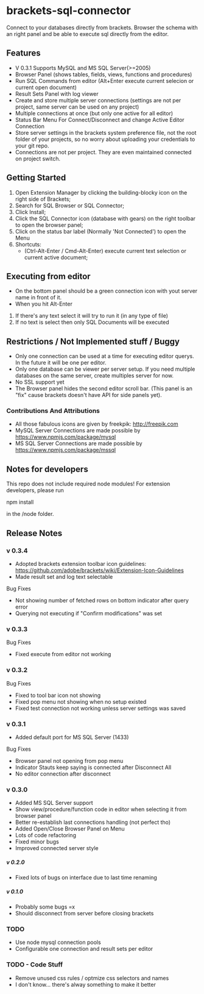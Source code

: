 brackets-sql-connector
====================

Connect to your databases directly from brackets. Browser the schema with an right panel and be able to execute sql directly from the editor.

## Features ##

* V 0.3.1 Supports MySQL and MS SQL Server(>=2005)
* Browser Panel (shows tables, fields, views, functions and procedures)
* Run SQL Commands from editor (Alt+Enter execute current selecion or current open document)
* Result Sets Panel with log viewer
* Create and store multiple server connections (settings are not per project, same server can be used on any project)
* Multiple connections at once (but only one active for all editor)
* Status Bar Menu For Connect/Disconnect and change Active Editor Connection
* Store server settings in the brackets system preference file, not the root folder of your projects, so no worry about uploading your credentials to your git repo.
* Connections are not per project. They are even maintained connected on project switch.

## Getting Started ##

1. Open Extension Manager by clicking the building-blocky icon on the right side of Brackets;
2. Search for SQL Browser or SQL Connector;
3. Click Install;
4. Click the SQL Connector icon (database with gears) on the right toolbar to open the browser panel;
5. Click on the status bar label (Normally 'Not Connected') to open the Menu 
8. Shortcuts: 
    * (Ctrl-Alt-Enter / Cmd-Alt-Enter) execute current text selection or current active document;
   
## Executing from editor ##

* On the bottom panel should be a green connection icon with yout server name in front of it.
* When you hit Alt-Enter 
1. If there's any text select it will try to run it (in any type of file)
2. If no text is select then only SQL Documents will be executed
   
## Restrictions / Not Implemented stuff / Buggy ##
	
* Only one connection can be used at a time for executing editor querys. In the future it will be one per editor.
* Only one database can be viewer per server setup. If you need multiple databases on the same server, create multiples server for now.
* No SSL support yet
* The Browser panel hides the second editor scroll bar. (This panel is an "fix" cause brackets doesn't have API for side panels yet).

### Contributions And Attributions ###

* All those fabulous icons are given by freekpik: http://freepik.com
* MySQL Server Connections are made possible by https://www.npmjs.com/package/mysql
* MS SQL Server Connections are made possible by https://www.npmjs.com/package/mssql

## Notes for developers ##

This repo does not include required node modules! For extension developers, please run 

npm install

in the /node folder.

## Release Notes ##

### v 0.3.4 ###
* Adopted brackets extension toolbar icon guidelines: https://github.com/adobe/brackets/wiki/Extension-Icon-Guidelines
* Made result set and log text selectable

Bug Fixes

* Not showing number of fetched rows on bottom indicator after query error
* Querying not executing if "Confirm modifications" was set

### v 0.3.3 ###

Bug Fixes

* Fixed execute from editor not working 

### v 0.3.2 ###

Bug Fixes

* Fixed to tool bar icon not showing
* Fixed pop menu not showing when no setup existed
* Fixed test connection not working unless server settings was saved

### v 0.3.1 ###
* Added default port for MS SQL Server (1433)

Bug Fixes

* Browser panel not opening from pop menu
* Indicator Stauts keep saying is connected after Disconnect All
* No editor connection after disconnect

### v 0.3.0 ###
* Added MS SQL Server support
* Show view/procedure/function code in editor when selecting it from browser panel
* Better re-establish last connections handling (not perfect tho)
* Added Open/Close Browser Panel on Menu
* Lots of code refactoring
* Fixed minor bugs
* Improved connected server style

##### v 0.2.0 #####
* Fixed lots of bugs on interface due to last time renaming

##### v 0.1.0 #####
* Probably some bugs =x 
* Should disconnect from server before closing brackets

### TODO ###
* Use node mysql connection pools
* Configurable one connection and result sets per editor

### TODO - Code Stuff ###

* Remove unused css rules / optmize css selectors and names
* I don't know... there's alway something to make it better
